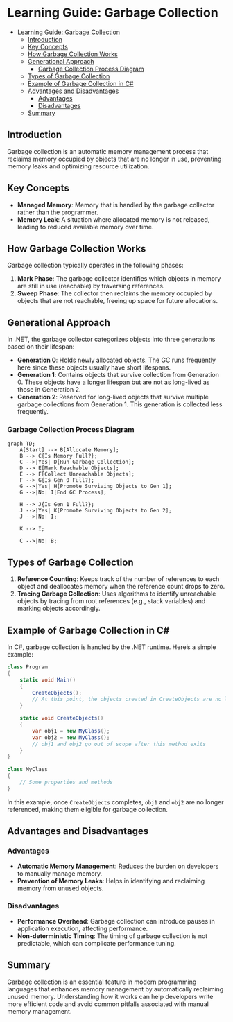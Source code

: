 # Learning Guide: Garbage Collection

- [Learning Guide: Garbage Collection](#learning-guide-garbage-collection)
  - [Introduction](#introduction)
  - [Key Concepts](#key-concepts)
  - [How Garbage Collection Works](#how-garbage-collection-works)
  - [Generational Approach](#generational-approach)
    - [Garbage Collection Process Diagram](#garbage-collection-process-diagram)
  - [Types of Garbage Collection](#types-of-garbage-collection)
  - [Example of Garbage Collection in C#](#example-of-garbage-collection-in-c)
  - [Advantages and Disadvantages](#advantages-and-disadvantages)
    - [Advantages](#advantages)
    - [Disadvantages](#disadvantages)
  - [Summary](#summary)

## Introduction

Garbage collection is an automatic memory management process that reclaims memory occupied by objects that are no longer in use, preventing memory leaks and optimizing resource utilization.

## Key Concepts

- **Managed Memory**: Memory that is handled by the garbage collector rather than the programmer.
- **Memory Leak**: A situation where allocated memory is not released, leading to reduced available memory over time.

## How Garbage Collection Works

Garbage collection typically operates in the following phases:

1. **Mark Phase**: The garbage collector identifies which objects in memory are still in use (reachable) by traversing references.
2. **Sweep Phase**: The collector then reclaims the memory occupied by objects that are not reachable, freeing up space for future allocations.

## Generational Approach

In .NET, the garbage collector categorizes objects into three generations based on their lifespan:

- **Generation 0**: Holds newly allocated objects. The GC runs frequently here since these objects usually have short lifespans.
- **Generation 1**: Contains objects that survive collection from Generation 0. These objects have a longer lifespan but are not as long-lived as those in Generation 2.
- **Generation 2**: Reserved for long-lived objects that survive multiple garbage collections from Generation 1. This generation is collected less frequently.

### Garbage Collection Process Diagram

```mermaid
graph TD;
    A[Start] --> B[Allocate Memory];
    B --> C{Is Memory Full?};
    C -->|Yes| D[Run Garbage Collection];
    D --> E[Mark Reachable Objects];
    E --> F[Collect Unreachable Objects];
    F --> G{Is Gen 0 Full?};
    G -->|Yes| H[Promote Surviving Objects to Gen 1];
    G -->|No| I[End GC Process];

    H --> J{Is Gen 1 Full?};
    J -->|Yes| K[Promote Surviving Objects to Gen 2];
    J -->|No| I;

    K --> I;

    C -->|No| B;
```

## Types of Garbage Collection

1. **Reference Counting**: Keeps track of the number of references to each object and deallocates memory when the reference count drops to zero.
2. **Tracing Garbage Collection**: Uses algorithms to identify unreachable objects by tracing from root references (e.g., stack variables) and marking objects accordingly.

## Example of Garbage Collection in C#

In C#, garbage collection is handled by the .NET runtime. Here’s a simple example:

```csharp
class Program
{
    static void Main()
    {
        CreateObjects();
        // At this point, the objects created in CreateObjects are no longer referenced
    }

    static void CreateObjects()
    {
        var obj1 = new MyClass();
        var obj2 = new MyClass();
        // obj1 and obj2 go out of scope after this method exits
    }
}

class MyClass
{
    // Some properties and methods
}
```

In this example, once `CreateObjects` completes, `obj1` and `obj2` are no longer referenced, making them eligible for garbage collection.

## Advantages and Disadvantages

### Advantages
- **Automatic Memory Management**: Reduces the burden on developers to manually manage memory.
- **Prevention of Memory Leaks**: Helps in identifying and reclaiming memory from unused objects.

### Disadvantages
- **Performance Overhead**: Garbage collection can introduce pauses in application execution, affecting performance.
- **Non-deterministic Timing**: The timing of garbage collection is not predictable, which can complicate performance tuning.

## Summary

Garbage collection is an essential feature in modern programming languages that enhances memory management by automatically reclaiming unused memory. Understanding how it works can help developers write more efficient code and avoid common pitfalls associated with manual memory management.
